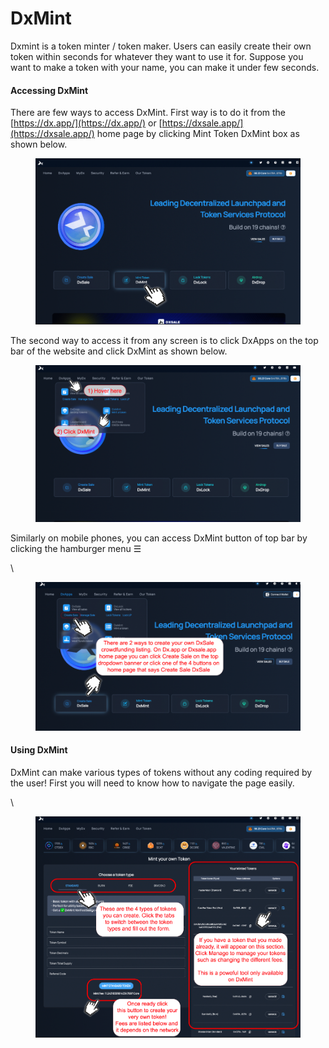 # DxMint

Dxmint is a token minter / token maker. Users can easily create their own token within seconds for whatever they want to use it for. Suppose you want to make a token with your name, you can make it under few seconds.

#### Accessing DxMint <a href="#accessing-dxmint" id="accessing-dxmint"></a>

There are few ways to access DxMint. First way is to do it from the [https://dx.app/](https://dx.app/) or [https://dxsale.app/](https://dxsale.app/) home page by clicking Mint Token DxMint box as shown below.

<figure><img src="../../.gitbook/assets/image (6).png" alt=""><figcaption></figcaption></figure>

The second way to access it from any screen is to click DxApps on the top bar of the website and click DxMint as shown below.

<figure><img src="../../.gitbook/assets/image (16).png" alt=""><figcaption></figcaption></figure>

Similarly on mobile phones, you can access DxMint button of top bar by clicking the hamburger menu ☰

\


<figure><img src="../../.gitbook/assets/image (21).png" alt=""><figcaption></figcaption></figure>

#### Using DxMint <a href="#using-dxmint" id="using-dxmint"></a>

DxMint can make various types of tokens without any coding required by the user! First you will need to know how to navigate the page easily.

\


<figure><img src="../../.gitbook/assets/image (18).png" alt=""><figcaption></figcaption></figure>

